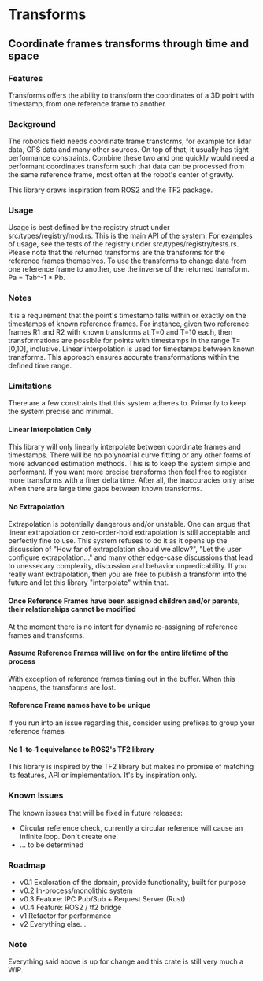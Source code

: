 # Transforms

## Coordinate frames transforms through time and space

### Features
Transforms offers the ability to transform the coordinates of a 3D point with timestamp, from one reference frame to another.

### Background
The robotics field needs coordinate frame transforms, for example for lidar data, GPS data and many other sources. On top of that, it usually has tight performance constraints. Combine these two and one quickly would need a performant coordinates transform such that data can be processed from the same reference frame, most often at the robot's center of gravity. 

This library draws inspiration from ROS2 and the TF2 package. 

### Usage

Usage is best defined by the registry struct under src/types/registry/mod.rs. This is the main API of the system. For examples of usage, see the tests of the registry under src/types/registry/tests.rs. Please note that the returned transforms are the transforms for the reference frames themselves. To use the transforms to change data from one reference frame to another, use the inverse of the returned transform. Pa = Tab^-1 * Pb.

### Notes
It is a requirement that the point's timestamp falls within or exactly on the timestamps of known reference frames. For instance, given two reference frames R1 and R2 with known transforms at T=0 and T=10 each, then transformations are possible for points with timestamps in the range T=[0,10], inclusive. Linear interpolation is used for timestamps between known transforms. This approach ensures accurate transformations within the defined time range.

### Limitations
There are a few constraints that this system adheres to. Primarily to keep the system precise and minimal.

#### Linear Interpolation Only
This library will only linearly interpolate between coordinate frames and timestamps. There will be no polynomial curve fitting or any other forms of more advanced estimation methods. This is to keep the system simple and performant. If you want more precise transforms then feel free to register more transforms with a finer delta time. After all, the inaccuracies only arise when there are large time gaps between known transforms.

#### No Extrapolation
Extrapolation is potentially dangerous and/or unstable. One can argue that linear extrapolation or zero-order-hold extrapolation is still acceptable and perfectly fine to use. This system refuses to do it as it opens up the discussion of "How far of extrapolation should we allow?", "Let the user configure extrapolation..." and many other edge-case discussions that lead to unessecary complexity, discussion and behavior unpredicability. If you really want extrapolation, then you are free to publish a transform into the future and let this library "interpolate" within that.

#### Once Reference Frames have been assigned children and/or parents, their relationships cannot be modified
At the moment there is no intent for dynamic re-assigning of reference frames and transforms.

#### Assume Reference Frames will live on for the entire lifetime of the process
With exception of reference frames timing out in the buffer. When this happens, the transforms are lost.

#### Reference Frame names have to be unique
If you run into an issue regarding this, consider using prefixes to group your reference frames

#### No 1-to-1 equivelance to ROS2's TF2 library
This library is inspired by the TF2 library but makes no promise of matching its features, API or implementation. It's by inspiration only.

### Known Issues
The known issues that will be fixed in future releases: 
- Circular reference check, currently a circular reference will cause an infinite loop. Don't create one. 
- ... to be determined

### Roadmap

- v0.1 Exploration of the domain, provide functionality, built for purpose
- v0.2 In-process/monolithic system
- v0.3 Feature: IPC Pub/Sub + Request Server (Rust) 
- v0.4 Feature: ROS2 / tf2 bridge
- v1 Refactor for performance
- v2 Everything else...


### Note
Everything said above is up for change and this crate is still very much a WIP.
